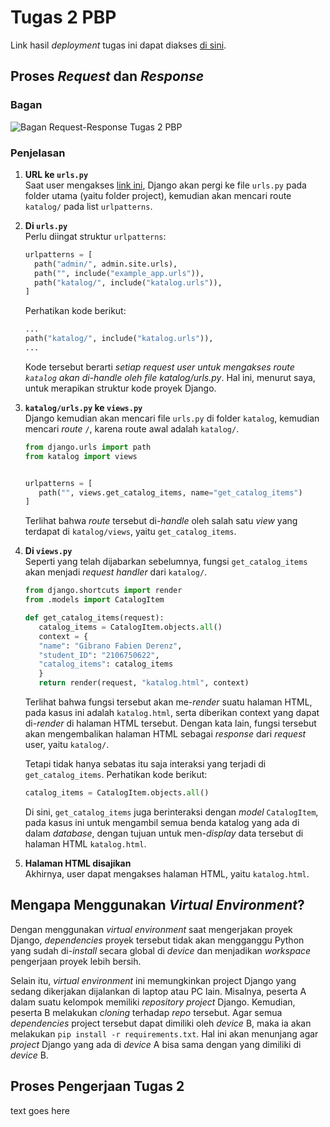 # Tugas 2 PBP

Link hasil _deployment_ tugas ini dapat diakses [di sini](https://gibs-tugas-2-pbp.herokuapp.com/katalog/).

## Proses _Request_ dan _Response_

### Bagan

![Bagan Request-Response Tugas 2 PBP](https://user-images.githubusercontent.com/70869295/189836526-d7899933-6c75-4275-9802-3150d6153bb6.png)

### Penjelasan

1. **URL ke `urls.py`<br>**
   Saat user mengakses [link ini](https://gibs-tugas-2-pbp.herokuapp.com/katalog/), Django akan pergi ke file `urls.py` pada folder utama (yaitu folder project), kemudian akan mencari route `katalog/` pada list `urlpatterns`.

2. **Di `urls.py`<br>**
   Perlu diingat struktur `urlpatterns`:

   ```py
   urlpatterns = [
     path("admin/", admin.site.urls),
     path("", include("example_app.urls")),
     path("katalog/", include("katalog.urls")),
   ]
   ```

   Perhatikan kode berikut:

   ```py
   ...
   path("katalog/", include("katalog.urls")),
   ...
   ```

   Kode tersebut berarti _setiap request user untuk mengakses route `katalog` akan di-handle oleh file katalog/urls.py_. Hal ini, menurut saya, untuk merapikan struktur kode proyek Django.

3. **`katalog/urls.py` ke `views.py`**<br>
   Django kemudian akan mencari file `urls.py` di folder `katalog`, kemudian mencari _route_ `/`, karena route awal adalah `katalog/`.

   ```py
   from django.urls import path
   from katalog import views


   urlpatterns = [
      path("", views.get_catalog_items, name="get_catalog_items")
   ]
   ```

   Terlihat bahwa _route_ tersebut di-_handle_ oleh salah satu _view_ yang terdapat di `katalog/views`, yaitu `get_catalog_items`.

4. **Di `views.py`**<br>
   Seperti yang telah dijabarkan sebelumnya, fungsi `get_catalog_items` akan menjadi _request handler_ dari `katalog/`.

   ```py
   from django.shortcuts import render
   from .models import CatalogItem

   def get_catalog_items(request):
      catalog_items = CatalogItem.objects.all()
      context = {
      "name": "Gibrano Fabien Derenz",
      "student_ID": "2106750622",
      "catalog_items": catalog_items
      }
      return render(request, "katalog.html", context)
   ```

   Terlihat bahwa fungsi tersebut akan me-_render_ suatu halaman HTML, pada kasus ini adalah `katalog.html`, serta diberikan context yang dapat di-_render_ di halaman HTML tersebut. Dengan kata lain, fungsi tersebut akan mengembalikan halaman HTML sebagai _response_ dari _request_ user, yaitu `katalog/`.

   Tetapi tidak hanya sebatas itu saja interaksi yang terjadi di `get_catalog_items`. Perhatikan kode berikut:

   ```py
   catalog_items = CatalogItem.objects.all()
   ```

   Di sini, `get_catalog_items` juga berinteraksi dengan _model_ `CatalogItem`, pada kasus ini untuk mengambil semua benda katalog yang ada di dalam _database_, dengan tujuan untuk men-_display_ data tersebut di halaman HTML `katalog.html`.

5. **Halaman HTML disajikan**<br>
   Akhirnya, user dapat mengakses halaman HTML, yaitu `katalog.html`.

## Mengapa Menggunakan _Virtual Environment_?

Dengan menggunakan _virtual environment_ saat mengerjakan proyek Django, _dependencies_ proyek tersebut tidak akan mengganggu Python yang sudah di-_install_ secara global di _device_ dan menjadikan _workspace_ pengerjaan proyek lebih bersih.

Selain itu, _virtual environment_ ini memungkinkan project Django yang sedang dikerjakan dijalankan di laptop atau PC lain. Misalnya, peserta A dalam suatu kelompok memiliki _repository project_ Django. Kemudian, peserta B melakukan _cloning_ terhadap _repo_ tersebut. Agar semua _dependencies_ project tersebut dapat dimiliki oleh _device_ B, maka ia akan melakukan `pip install -r requirements.txt`. Hal ini akan menunjang agar _project_ Django yang ada di _device_ A bisa sama dengan yang dimiliki di _device_ B.

## Proses Pengerjaan Tugas 2

text goes here
